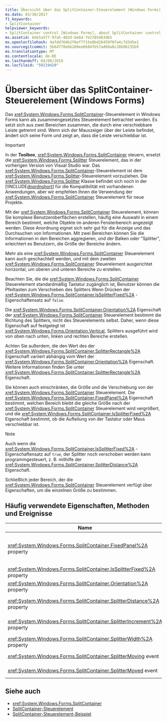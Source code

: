 ```yaml
---
title: Übersicht über das SplitContainer-Steuerelement (Windows Forms)
ms.date: 03/30/2017
f1_keywords:
- SplitContainer
helpviewer_keywords:
- SplitContainer control [Windows Forms], about SplitContainer control
ms.assetid: 6de5a5f7-97a5-402d-be6d-7e2785483db5
ms.openlocfilehash: 4afdd764b2f6ef7f15e8bd26459f0fa4c7d345e1
ms.sourcegitcommit: 5b6d778ebb269ee6684fb57ad69a8c28b06235b9
ms.translationtype: MT
ms.contentlocale: de-DE
ms.lasthandoff: 04/08/2019
ms.locfileid: "59219420"
---
```

# <a name="splitcontainer-control-overview-windows-forms"></a>Übersicht über das SplitContainer-Steuerelement (Windows Forms)
Das <xref:System.Windows.Forms.SplitContainer>-Steuerelement in Windows Forms kann als zusammengesetztes Steuerelement betrachtet werden. Es setzt sich aus zwei Bereichen zusammen, die durch eine verschiebbare Leiste getrennt sind. Wenn sich der Mauszeiger über der Leiste befindet, ändert sich seine Form und zeigt an, dass die Leiste verschiebbar ist.  
  
> [!IMPORTANT]
>  In der **Toolbox**, <xref:System.Windows.Forms.SplitContainer> steuern, ersetzt die <xref:System.Windows.Forms.Splitter> Steuerelement, das in der vorherigen Version von Visual Studio war. Das <xref:System.Windows.Forms.SplitContainer>-Steuerelement ist dem <xref:System.Windows.Forms.Splitter>-Steuerelement vorzuziehen. Die <xref:System.Windows.Forms.Splitter> Klasse befindet sich noch in der [!INCLUDE[dnprdnshort](../../../../includes/dnprdnshort-md.md)] für die Kompatibilität mit vorhandenen Anwendungen, aber wir empfehlen Ihnen die Verwendung der <xref:System.Windows.Forms.SplitContainer> Steuerelement für neue Projekte.  
  
 Mit der <xref:System.Windows.Forms.SplitContainer> Steuerelement, können Sie komplexe Benutzeroberflächen erstellen, häufig eine Auswahl in einem Bereich bestimmt, welche Objekte im anderen Fensterbereich angezeigt werden. Diese Anordnung eignet sich sehr gut für die Anzeige und das Durchsuchen von Informationen. Mit zwei Bereichen können Sie die Informationen in den Bereichen aggregieren, und der Balken oder "Splitter", erleichtert es Benutzern, die Größe der Bereiche ändern.  
  
 Mehr als eine <xref:System.Windows.Forms.SplitContainer> Steuerelement kann auch geschachtelt werden, und mit dem zweiten <xref:System.Windows.Forms.SplitContainer> Steuerelement ausgerichtet horizontal, um oberen und unteren Bereiche zu erstellen.  
  
 Beachten Sie, die die <xref:System.Windows.Forms.SplitContainer> Steuerelement standardmäßig Tastatur zugänglich ist, Benutzer können die Pfeiltasten zum Verschieben des Splitters Wenn Drücken der <xref:System.Windows.Forms.SplitContainer.IsSplitterFixed%2A> -Eigenschaftensatz auf `false`.  
  
 Die <xref:System.Windows.Forms.SplitContainer.Orientation%2A> Eigenschaft der <xref:System.Windows.Forms.SplitContainer> Steuerelement bestimmt die Richtung des Splitters, nicht des Steuerelements selbst. Daher, wenn diese Eigenschaft auf festgelegt ist <xref:System.Windows.Forms.Orientation.Vertical>, Splitters ausgeführt wird von oben nach unten, linken und rechten Bereiche erstellen.  
  
 Achten Sie außerdem, die den Wert des der <xref:System.Windows.Forms.SplitContainer.SplitterRectangle%2A> Eigenschaft variiert abhängig vom Wert der <xref:System.Windows.Forms.SplitContainer.Orientation%2A> Eigenschaft. Weitere Informationen finden Sie unter <xref:System.Windows.Forms.SplitContainer.SplitterRectangle%2A> Eigenschaft.  
  
 Sie können auch einschränken, die Größe und die Verschiebung von der <xref:System.Windows.Forms.SplitContainer> Steuerelement. Die <xref:System.Windows.Forms.SplitContainer.FixedPanel%2A> Eigenschaft bestimmt, welchen Bereich bleibt die gleiche Größe nach der <xref:System.Windows.Forms.SplitContainer> Steuerelement wird vergrößert, und die <xref:System.Windows.Forms.SplitContainer.IsSplitterFixed%2A> Eigenschaft bestimmt, ob die Aufteilung von der Tastatur oder Maus verschiebbar ist.  
  
> [!NOTE]
>  Auch wenn die <xref:System.Windows.Forms.SplitContainer.IsSplitterFixed%2A> -Eigenschaftensatz auf `true`, der Splitter noch verschoben werden kann programmgesteuert, z. B. mithilfe der <xref:System.Windows.Forms.SplitContainer.SplitterDistance%2A> Eigenschaft.  
  
 Schließlich jeder Bereich, der die <xref:System.Windows.Forms.SplitContainer> Steuerelement verfügt über Eigenschaften, um die einzelnen Größe zu bestimmen.  
  
## <a name="commonly-used-properties-methods-and-events"></a>Häufig verwendete Eigenschaften, Methoden und Ereignisse  
  
|Name|Beschreibung|  
|----------|-----------------|  
|<xref:System.Windows.Forms.SplitContainer.FixedPanel%2A> property|Bestimmt, welchen Bereich unverändert bleiben nach der Größe der <xref:System.Windows.Forms.SplitContainer> ist die Größe des Steuerelements geändert.|  
|<xref:System.Windows.Forms.SplitContainer.IsSplitterFixed%2A> property|Bestimmt, ob der Splitter mit der Tastatur oder Maus verschoben werden kann.|  
|<xref:System.Windows.Forms.SplitContainer.Orientation%2A> property|Bestimmt, ob der Splitter vertikal oder horizontal angeordnet ist.|  
|<xref:System.Windows.Forms.SplitContainer.SplitterDistance%2A> property|Legt den Abstand in Pixel vom linken oder oberen Rand auf die Splitterleiste verschiebbar.|  
|<xref:System.Windows.Forms.SplitContainer.SplitterIncrement%2A> property|Bestimmt die minimale Entfernung in Pixeln, des Splitters vom Benutzer verschoben werden kann.|  
|<xref:System.Windows.Forms.SplitContainer.SplitterWidth%2A> property|Bestimmt die Breite des Splitters in Pixel an.|  
|<xref:System.Windows.Forms.SplitContainer.SplitterMoving> event|Tritt auf, wenn der Splitter verschoben werden.|  
|<xref:System.Windows.Forms.SplitContainer.SplitterMoved> event|Tritt auf, wenn der Splitter verschoben wurde.|  
  
## <a name="see-also"></a>Siehe auch

- <xref:System.Windows.Forms.SplitContainer>
- [SplitContainer-Steuerelement](splitcontainer-control-windows-forms.md)
- [SplitContainer-Steuerelement-Beispiel](https://docs.microsoft.com/previous-versions/visualstudio/visual-studio-2008/0ffz7d1b(v=vs.90))
